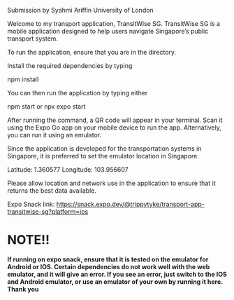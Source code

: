 Submission by Syahmi Ariffin
University of London

Welcome to my transport application, TransitWise SG.
TransitWise SG is a mobile application designed to help users navigate Singapore’s public transport system.

To run the application, ensure that you are in the directory.

Install the required dependencies by typing

npm install

You can then run the application by typing either

npm start
or 
npx expo start

After running the command, a QR code will appear in your terminal. Scan it using the Expo Go app on your mobile device to run the app. Alternatively, you can run it using an emulator. 

Since the application is developed for the transportation systems in Singapore, it is preferred to set the emulator location in Singapore.

Latitude: 1.360577 Longitude: 103.956607

Please allow location and network use in the application to ensure that it returns the best data available.

Expo Snack link: https://snack.expo.dev/@trippytyke/transport-app-transitwise-sg?platform=ios
# NOTE!!
**If running on expo snack, ensure that it is tested on the emulator for Android or IOS. Certain dependencies do not work well with the web emulator, and it will give an error. If you see an error, just switch to the IOS and Android emulator, or use an emulator of your own by running it here. Thank you**


